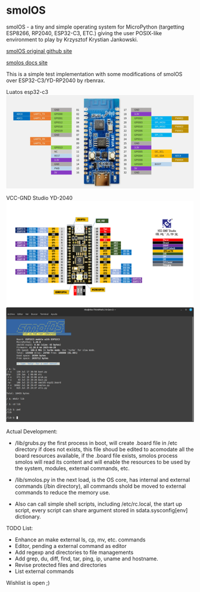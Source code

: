 # smolOS

smolOS - a tiny and simple operating system for MicroPython (targetting ESP8266, RP2040, ESP32-C3, ETC.) giving the user POSIX-like environment to play by Krzysztof Krystian Jankowski.

[smolOS original github site](https://github.com/w84death/smolOS/tree/main)

[smolos docs site](http://smol.p1x.in/os/)


This is a simple test implementation with some modifications of smolOS over ESP32-C3/YD-RP2040 by rbenrax.

Luatos esp32-c3
![luatos](media/luatos_CORE-ESP32_pinout.webp)

VCC-GND Studio YD-2040
![VCC-GND Studio](media/YD-2040-PIN.png)
![luatos on esp32-c3](media/smolos_01.png )

Actual Development:

- /lib/grubs.py the first process in boot, will create .board file in /etc directory if does not exists, this file shoud be edited to acomodate all the board resources available, if the .board file exists, smolos process smolos will read its content and will enable the resources to be used by the system, modules, external commands, etc.

- /lib/smolos.py in the next load, is the OS core, has internal and external commands (/bin directory), all commands shold be moved to external commands to reduce the memory use.

- Also can call simple shell scripts, including /etc/rc.local, the start up script, every script can share argument stored in sdata.sysconfig[env] dictionary.

TODO List:
- Enhance an make external ls, cp, mv, etc. commands
- Editor, pending a external command as editor
- Add regexp and directories to file managements
- Add grep, du, diff, find, tar, ping, ip, uname and hostname.
- Revise protected files and directories
- List external commands

Wishlist is open ;)

